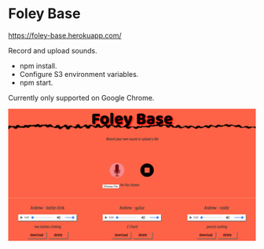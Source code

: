# Foley Base

https://foley-base.herokuapp.com/

Record and upload sounds.

- npm install.
- Configure S3 environment variables.
- npm start.

Currently only supported on Google Chrome.

![alt text](https://github.com/Andrew-Hird/foley-base/blob/master/screen-caps/landing.png "Logo Title Text 1")



